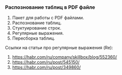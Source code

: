 ### Распознование таблиц в PDF файле

1. Пакет для работы с PDF файлами.
2. Распознование таблиц.
3. Стуктуирование строк.
4. Регулярные выражения.
5. Пересборка таблиц.


Ссылки на статьи про регулярные выражения (Re):
1. https://habr.com/ru/company/skillbox/blog/552360/
2. https://habr.com/ru/post/545150/
3. https://habr.com/ru/post/349860/
